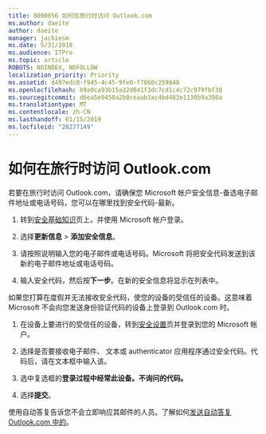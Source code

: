 ```yaml
---
title: 8000056 如何在旅行时访问 Outlook.com
ms.author: daeite
author: daeite
manager: jackiesm
ms.date: 5/31/2018
ms.audience: ITPro
ms.topic: article
ROBOTS: NOINDEX, NOFOLLOW
localization_priority: Priority
ms.assetid: d497edc0-f945-4c45-9fe0-f7060c259848
ms.openlocfilehash: b9a0ca93b15a32d041f3dc7cd1c4c72c979fbf38
ms.sourcegitcommit: d6ea5e9458a2b8ceaab3ac4bd483e1130b9a398a
ms.translationtype: MT
ms.contentlocale: zh-CN
ms.lasthandoff: 01/15/2019
ms.locfileid: "28277149"
---
```

# <a name="how-to-access-outlookcom-while-traveling"></a>如何在旅行时访问 Outlook.com

若要在旅行时访问 Outlook.com，请确保您 Microsoft 帐户安全信息-备选电子邮件地址或电话号码，您可以在哪里找到安全代码-最新。
  
1. 转到[安全基础知识](https://go.microsoft.com/fwlink/p/?linkid=842325)页上，并使用 Microsoft 帐户登录。 
    
2. 选择**更新信息** \> **添加安全信息**。 
    
3. 请按照说明输入您的电子邮件或电话号码。Microsoft 将把安全代码发送到该新的电子邮件地址或电话号码。
    
4. 输入安全代码，然后按**下一步**。在新的安全信息将显示在列表中。 
    
如果您打算在度假并无法接收安全代码，使您的设备的受信任的设备。这意味着 Microsoft 不会向您发送身份验证代码的设备上登录到 Outlook.com 时。
  
1. 在设备上要进行的受信任的设备，转到[安全设置](https://go.microsoft.com/fwlink/p/?linkid=2002000&amp;clcid=0x409)页并登录到您的 Microsoft 帐户。 
    
2. 选择是否要接收电子邮件、 文本或 authenticator 应用程序通过安全代码。代码后，请在文本框中输入该。
    
3. 选中复选框的**登录过程中经常此设备。不询问的代码。**
    
4. 选择**提交**。 
    
使用自动答复告诉您不会立即响应其邮件的人员。了解如何[发送自动答复 Outlook.com 中的](https://go.microsoft.com/fwlink/p/?linkid=2002100&amp;clcid=0x409)。
  

